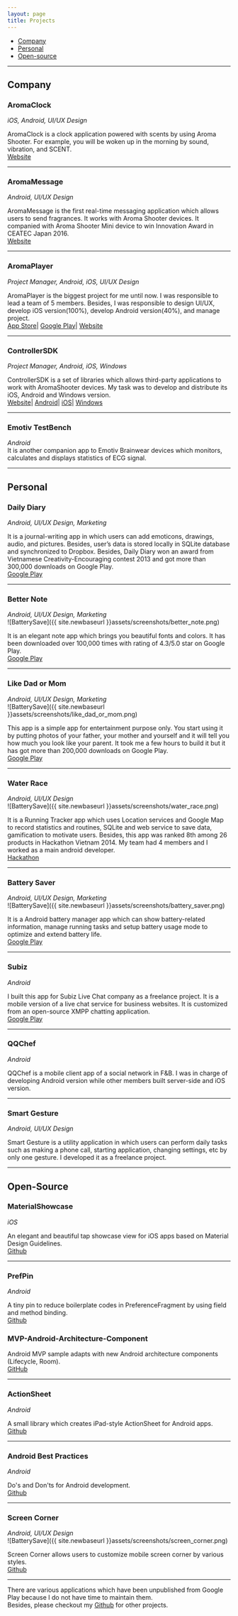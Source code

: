 ```yaml
---
layout: page
title: Projects
---
```


* [Company](#company)
* [Personal](#personal)
* [Open-source](#open-source)

---

## Company

### AromaClock
*iOS, Android, UI/UX Design*  

AromaClock is a clock application powered with scents by using Aroma Shooter. For example, you will be woken up in the morning by sound, vibration, and SCENT.  
[Website](https://aromajoin.com/en/software/apps/aroma-clock)

---  
### AromaMessage
*Android, UI/UX Design*  

AromaMessage is the first real-time messaging application which allows users to send fragrances. It works with Aroma Shooter devices. It companied with Aroma Shooter Mini device to win Innovation Award in CEATEC Japan 2016.  
[Website](https://aromajoin.com/en/software/apps/aroma-messages)

---  
### AromaPlayer
*Project Manager, Android, iOS, UI/UX Design*  

AromaPlayer is the biggest project for me until now. I was responsible to lead a team of 5 members. Besides, I was responsible to design UI/UX, develop iOS version(100%), develop Android version(40%), and manage project.  
[App Store](https://itunes.apple.com/app/aromaplayer/id1189050837)|
[Google Play](https://play.google.com/store/apps/details?id=com.aromajoin.aromaplayeronline)|
[Website](https://aromajoin.com/en/software/apps/aroma-player)  

---  
### ControllerSDK
*Project Manager, Android, iOS, Windows*  

ControllerSDK is a set of libraries which allows third-party applications to work with AromaShooter devices. My task was to develop and distribute its iOS, Android and Windows version.  
[Website](https://aromajoin.com/software/sdks)|
[Android](https://github.com/aromajoin/controller-sdk-android)|
[iOS](https://github.com/aromajoin/controller-sdk-ios)|
[Windows](https://github.com/aromajoin/controller-sdk-windows)

---  
### Emotiv TestBench
*Android*  
It is another companion app to Emotiv Brainwear devices which monitors, calculates and displays statistics of ECG signal.  

---  

## Personal

### Daily Diary
*Android, UI/UX Design, Marketing*  

It is a journal-writing app in which users can add emoticons, drawings, audio, and pictures. Besides, user’s data is stored locally in SQLite database and synchronized to Dropbox. Besides, Daily Diary won an award from Vietnamese Creativity-Encouraging contest 2013 and got more than 300,000 downloads on Google Play.  
[Google Play](https://play.google.com/store/apps/details?id=ss.passion.personaldiary)

---  
### Better Note
*Android, UI/UX Design, Marketing*  
![BatterySave]({{ site.newbaseurl }}assets/screenshots/better_note.png)  

It is an elegant note app which brings you beautiful fonts and colors.
It has been downloaded over 100,000 times with rating of 4.3/5.0 star on Google Play.  
[Google Play](https://play.google.com/store/apps/details?id=ss.passion.emonote)

---  
### Like Dad or Mom  
*Android, UI/UX Design, Marketing*  
![BatterySave]({{ site.newbaseurl }}assets/screenshots/like_dad_or_mom.png)  

This app is a simple app for entertainment purpose only. You start using it by putting photos of your
father, your mother and yourself and it will tell you how much you look like your parent.
It took me a few hours to build it but it has got more than 200,000 downloads on Google Play.  
[Google Play](https://play.google.com/store/apps/details?id=funapp.photoapp.likeparent)

---  
### Water Race
*Android, UI/UX Design*  
![BatterySave]({{ site.newbaseurl }}assets/screenshots/water_race.png)  

It is a Running Tracker app which uses Location services and Google Map to record statistics and routines, SQLite and web service to save data, gamification to motivate users. Besides, this app was ranked 8th among 26 products in Hackathon Vietnam 2014. My team had 4 members and I worked as a main android developer.  
[Hackathon](https://devpost.com/software/water-race)  

---  
### Battery Saver
*Android, UI/UX Design, Marketing*  
![BatterySave]({{ site.newbaseurl }}assets/screenshots/battery_saver.png)  

It is a Android battery manager app which can show battery-related information, manage running tasks and setup battery usage mode to optimize and extend battery life.  
[Google Play](https://play.google.com/store/apps/details?id=com.emopass.powermanager)

---  
### Subiz
*Android*  

I built this app for Subiz Live Chat company as a freelance project. It is a mobile version of a live chat service for business websites. It is customized from an open-source XMPP chatting application.   
[Google Play](https://play.google.com/store/apps/details?id=com.subiz.androidapp)

---  
### QQChef
*Android*  

QQChef is a mobile client app of a social network in F&B. I was in charge of developing Android version while other members built server-side and iOS version.  

---  
### Smart Gesture
*Android, UI/UX Design*  

Smart Gesture is a utility application in which users can perform daily tasks such as making a phone call, starting application, changing settings, etc by only one gesture. I developed it as a freelance project.  

---

## Open-Source

### MaterialShowcase
*iOS*  

An elegant and beautiful tap showcase view for iOS apps based on Material Design Guidelines.  
[Github](https://github.com/aromajoin/material-showcase-ios)

---
### PrefPin
*Android*  

A tiny pin to reduce boilerplate codes in PreferenceFragment by using field and method binding.  
[Github](https://github.com/quangctkm9207/prefpin)

### MVP-Android-Architecture-Component

Android MVP sample adapts with new Android architecture components (Lifecycle, Room).  
[GitHub](https://github.com/quangctkm9207/mvp-android-arch-component)  

---  
### ActionSheet
*Android*  

A small library which creates iPad-style ActionSheet for Android apps.  
[Github](https://github.com/aromajoin/actionsheet-android)

---
### Android Best Practices
*Android*  

Do's and Don'ts for Android development.  
[Github](https://github.com/futurice/android-best-practices)

---  
### Screen Corner
*Android, UI/UX Design*  
![BatterySave]({{ site.newbaseurl }}assets/screenshots/screen_corner.png)  

Screen Corner allows users to customize mobile screen corner by various styles.  
[Github](https://github.com/quangctkm9207/screen-corner)

---  
There are various applications which have been unpublished from Google Play because I do not have time to maintain them.  
Besides, please checkout my [Github](https://github.com/quangctkm9207) for other projects.

